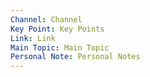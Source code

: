 ```yaml
---
Channel: Channel
Key Point: Key Points
Link: Link
Main Topic: Main Topic
Personal Note: Personal Notes
---
```

